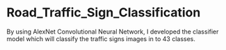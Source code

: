 # Road_Traffic_Sign_Classification
By using AlexNet Convolutional Neural Network, I developed the classifier model which will classify the traffic signs images in to 43 classes.

